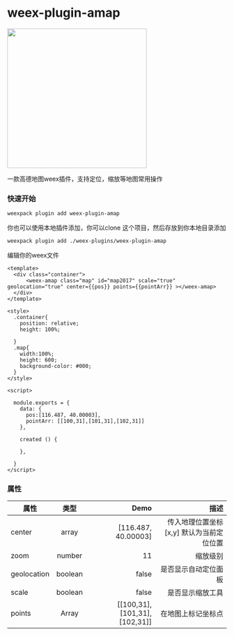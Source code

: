 # weex-plugin-amap

<img width="320" src="https://img.alicdn.com/tps/TB1m1l.PXXXXXczXFXXXXXXXXXX-800-600.png" />


一款高德地图weex插件，支持定位，缩放等地图常用操作

### 快速开始

``` bash
weexpack plugin add weex-plugin-amap
```
你也可以使用本地插件添加，你可以clone 这个项目，然后存放到你本地目录添加
``` bash
weexpack plugin add ./weex-plugins/weex-plugin-amap
```
编辑你的weex文件

``` we
<template>
  <div class="container">
      <weex-amap class="map" id="map2017" scale="true" geolocation="true" center={{pos}} points={{pointArr}} ></weex-amap>
  </div>
</template>

<style>
  .container{
    position: relative;
    height: 100%;
    
  }
  .map{
    width:100%;
    height: 600;
    background-color: #000;
  }
</style>

<script>

  module.exports = {
    data: {
      pos:[116.487, 40.00003],
      pointArr: [[100,31],[101,31],[102,31]]
    },
    
    created () {

    },
    
  }
</script>

```
### 属性


| 属性        | 类型         | Demo  | 描述  |
| ------------- |:-------------:| -----:|----------:|
| center     | array | [116.487, 40.00003] | 传入地理位置坐标[x,y] 默认为当前定位位置 |
| zoom      | number      |  11 | 缩放级别 |
| geolocation | boolean     |    false | 是否显示自动定位面板 |
| scale | boolean   |   false | 是否显示缩放工具 |
| points | Array   | [[100,31],[101,31],[102,31]] | 在地图上标记坐标点 |




